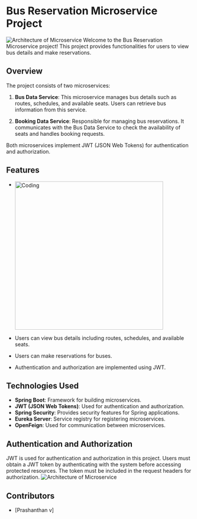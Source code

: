 # Bus Reservation Microservice Project
![Architecture of Microservice](https://media.licdn.com/dms/image/D5612AQHHTTICSfxTgg/article-cover_image-shrink_720_1280/0/1693153639814?e=2147483647&v=beta&t=7i57JjfMjD4uvyQuY4L9pIC3DxNpcZBHVOnFPbFnILE)
Welcome to the Bus Reservation Microservice project! This project provides functionalities for users to view bus details and make reservations.

## Overview

The project consists of two microservices:

1. **Bus Data Service**: This microservice manages bus details such as routes, schedules, and available seats. Users can retrieve bus information from this service.

2. **Booking Data Service**: Responsible for managing bus reservations. It communicates with the Bus Data Service to check the availability of seats and handles booking requests.

Both microservices implement JWT (JSON Web Tokens) for authentication and authorization.

## Features
- <img align="top" alt="Coding" width="400" src="https://shareurcodes.com/photos//rest-api.jpg">

- Users can view bus details including routes, schedules, and available seats.
- Users can make reservations for buses.
- Authentication and authorization are implemented using JWT.

## Technologies Used

- **Spring Boot**: Framework for building microservices.
- **JWT (JSON Web Tokens)**: Used for authentication and authorization.
- **Spring Security**: Provides security features for Spring applications.
- **Eureka Server**: Service registry for registering microservices.
- **OpenFeign**: Used for communication between microservices.


## Authentication and Authorization

JWT is used for authentication and authorization in this project. Users must obtain a JWT token by authenticating with the system before accessing protected resources. The token must be included in the request headers for authorization.
![Architecture of Microservice](https://miro.medium.com/v2/resize:fit:2000/1*RvUzEHQi5JEifWCBY4Rkng.png)

## Contributors

- [Prashanthan v]



